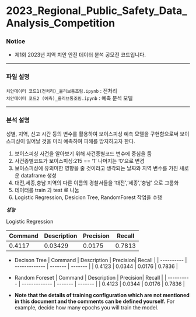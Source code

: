 # 2023_Regional_Public_Safety_Data_Analysis_Competition

### Notice
- 제1회 2023년 지역 치안 안전 데이터 분석 공모전 코드입니다.
  
--------------------------------------------------------------------------------------
### 파일 설명

```치안데이터 코드1(전처리)_올리브통조림.ipynb``` : 전처리 <br/>
```치안데이터 코드2 (예측)_올리브통조림.ipynb``` : 예측 분석 모델 <br/>

--------------------------------------------------------------------------------------

### 분석 설명

성별, 지역, 신고 시간 등의 변수를 활용하여 보이스피싱 예측 모델을 구현함으로써 보이스피싱이 일어날 것을 미리 예측하여 피해를 방지하고자 한다.

1. 보이스피싱 사건을 알아보기 위해 사건종별코드 변수에 중심을 둠
2. 사건종별코드가 보이스피싱:215 == ‘1’ 나머지는 ‘0’으로 변경
3. 보이스피싱에 유의미한 영향을 줄 것이라고 생각되는 날짜와 지역 변수를 가진 새로운 dataframe 생성
4. 대전,세종,충남 지역의 다른 이름의 경찰서들을 ‘대전’,‘세종’,‘충남’ 으로 그룹화
5. 데이터를 train 과 test 로 나눔
6. Logistic Regression, Desicion Tree, RandomForest 작업을 수행

***성능***

Logistic Regression

| Command    | Description   | Precision| Recall  |
| ---------- | ------------- | -------  | ------- |
| 0.4117     |  0.03429      |  0.0175  |  0.7813 |


- Decison Tree
| Command    | Description   | Precision| Recall  |
| ---------- | ------------- | -------  | ------- |
| 0.4123     |  0.0344       |  0.0176  |  0.7836 |
  
- Random Foreset
| Command    | Description   | Precision| Recall  |
| ---------- | ------------- | -------  | ------- |
| 0.4123     |  0.0344       |  0.0176  |  0.7836 |


- **Note that the details of training configuration which are not mentioned in this document and the comments can be defined yourself.** For example, decide how many epochs you will train the model.

